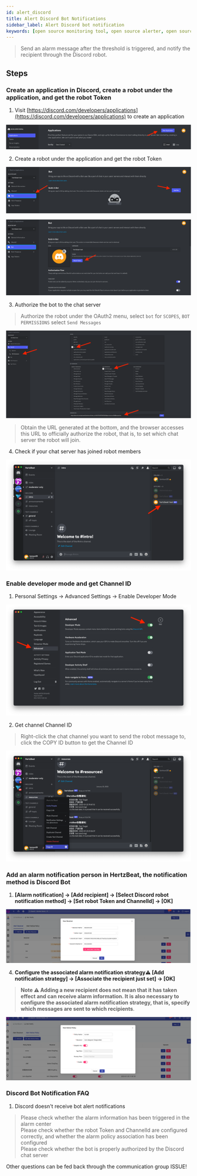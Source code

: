 ```yaml
---
id: alert_discord
title: Alert Discord Bot Notifications
sidebar_label: Alert Discord bot notification
keywords: [open source monitoring tool, open source alerter, open source Discord bot notification]
---
```


> Send an alarm message after the threshold is triggered, and notify the recipient through the Discord robot.

## Steps

### Create an application in Discord, create a robot under the application, and get the robot Token

1. Visit [https://discord.com/developers/applications](https://discord.com/developers/applications) to create an application

![bot](/img/docs/help/discord-bot-1.png)

2. Create a robot under the application and get the robot Token

![bot](/img/docs/help/discord-bot-2.png)

![bot](/img/docs/help/discord-bot-3.png)

3. Authorize the bot to the chat server

> Authorize the robot under the OAuth2 menu, select `bot` for `SCOPES`, `BOT PERMISSIONS` select `Send Messages`

![bot](/img/docs/help/discord-bot-4.png)

> Obtain the URL generated at the bottom, and the browser accesses this URL to officially authorize the robot, that is, to set which chat server the robot will join.

4. Check if your chat server has joined robot members

![bot](/img/docs/help/discord-bot-5.png)

### Enable developer mode and get Channel ID

1. Personal Settings -> Advanced Settings -> Enable Developer Mode

![bot](/img/docs/help/discord-bot-6.png)

2. Get channel Channel ID

> Right-click the chat channel you want to send the robot message to, click the COPY ID button to get the Channel ID

![bot](/img/docs/help/discord-bot-7.png)


### Add an alarm notification person in HertzBeat, the notification method is Discord Bot

1. **[Alarm notification] -> [Add recipient] -> [Select Discord robot notification method] -> [Set robot Token and ChannelId] -> [OK]**

![email](/img/docs/help/discord-bot-8.png)

4. **Configure the associated alarm notification strategy⚠️ [Add notification strategy] -> [Associate the recipient just set] -> [OK]**

> **Note ⚠️ Adding a new recipient does not mean that it has taken effect and can receive alarm information. It is also necessary to configure the associated alarm notification strategy, that is, specify which messages are sent to which recipients**.

![email](/img/docs/help/alert-notice-policy.png)


### Discord Bot Notification FAQ   

1. Discord doesn't receive bot alert notifications   

> Please check whether the alarm information has been triggered in the alarm center   
> Please check whether the robot Token and ChannelId are configured correctly, and whether the alarm policy association has been configured   
> Please check whether the bot is properly authorized by the Discord chat server   

Other questions can be fed back through the communication group ISSUE!
